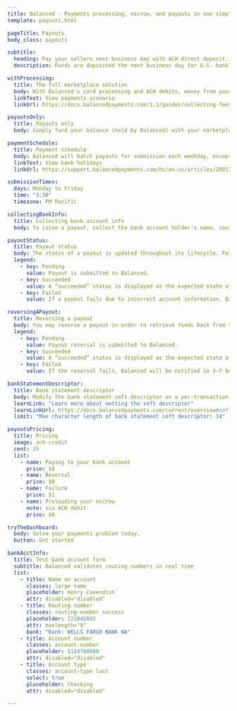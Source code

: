 ```yaml
---
title: Balanced - Payments processing, escrow, and payouts in one simple API | Payouts
template: payouts.html

pageTitle: Payouts
body_class: payouts

subtitle:
  heading: Pay your sellers next business day with ACH direct deposit.
  description: Funds are deposited the next business day for U.S. bank accounts and same business day for Wells Fargo accounts.

withProcessing:
  title: The full marketplace solution
  body: With Balanced's card processing and ACH debits, money from your buyers is placed into an order balance on behalf of the seller until you're ready to pay out.
  linkText: View payments scenario
  linkUrl: https://docs.balancedpayments.com/1.1/guides/collecting-fees/

payoutsOnly:
  title: Payouts only
  body: Simply fund your balance (held by Balanced) with your marketplace's bank account to pay your sellers.

paymentSchedule:
  title: Payment schedule
  body: Balanced will batch payouts for submission each weekday, except for bank holidays.
  linkText: View bank holidays
  linkUrl: https://support.balancedpayments.com/hc/en-us/articles/200135930

submissionTimes:
  days: Monday to Friday
  time: "3:30"
  timezone: PM Pacific

collectingBankInfo:
  title: Collecting bank account info
  body: To issue a payout, collect the bank account holder's name, routing number, account number, and account type.

payoutStatus:
  title: Payout status
  body: The status of a payout is updated throughout its lifecycle. Follow our best practices guide to minimize payout failures.
  legend:
    - key: Pending
      value: Payout is submitted to Balanced.
    - key: Succeeded
      value: A “succeeded” status is displayed as the expected state of the deposit one day after payout submission; however, there is no immediate confirmation regarding the success of the payout.
    - key: Failed
      value: If a payout fails due to incorrect account information, Balanced will be notified in 1–4 business days. The status will update from “pending” to “failed” or “succeeded” to “failed” depending on when the failed notice is received.

reversingAPayout:
  title: Reversing a payout
  body: You may reverse a payout in order to retrieve funds back from the seller.
  legend:
    - key: Pending
      value: Payout reversal is submitted to Balanced.
    - key: Succeeded
      value: A “succeeded” status is displayed as the expected state of the reversal 3–4 business days after reversal submission; however, there is no immediate confirmation regarding the success of the reversal.
    - key: Failed
      value: If the reversal fails, Balanced will be notified in 3–7 business days. The status will update from “Pending” to “Failed” or “Succeeded” to “Failed” depending on when the failed notice is received.

bankStatementDescriptor:
  title: Bank statement descriptor
  body: Modify the bank statement soft descriptor on a per-transaction basis.
  learnLink: "Learn more about setting the soft descriptor"
  learnLinkUrl: https://docs.balancedpayments.com/current/overview#soft-descriptors
  limit: "Max character length of bank statement soft descriptor: 14"

payoutsPricing:
  title: Pricing
  image: ach-credit
  cent: 25
  list:
    - name: Paying to your bank account
      price: $0
    - name: Reversal
      price: $0
    - name: Failure
      price: $1
    - name: Preloading your escrow
      note: via ACH debit
      price: $0

tryTheDashboard:
  body: Solve your payments problem today.
  button: Get started

bankAcctInfo:
  title: Test bank account form
  subtitle: Balanced validates routing numbers in real time
  list:
    - title: Name on account
      classes: large name
      placeholder: Henry Cavendish
      attr: disabled="disabled"
    - title: Routing number
      classes: routing-number success
      placeholder: 121042882
      attr: maxlength="9"
      bank: "Bank: WELLS FARGO BANK NA"
    - title: Account number
      classes: account-number
      placeholder: 5124780660
      attr: disabled="disabled"
    - title: Account type
      classes: account-type last
      select: true
      placeholder: Checking
      attr: disabled="disabled"

---
```

